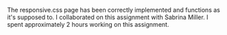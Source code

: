 
The responsive.css page has been correctly implemented and functions as it's supposed to. I collaborated on this assignment with Sabrina Miller. I spent approximately 2 hours working on this assignment. 